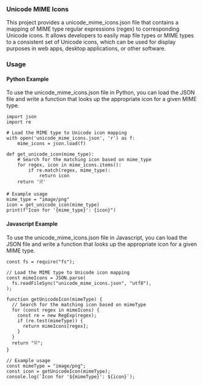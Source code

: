 ### Unicode MIME Icons

This project provides a unicode_mime_icons.json file that contains a mapping of
MIME type regular expressions (regex) to corresponding Unicode icons. It allows
developers to easily map file types or MIME types to a consistent set of Unicode
icons, which can be used for display purposes in web apps, desktop applications,
or other software.

### Usage

#### Python Example

To use the unicode_mime_icons.json file in Python, you can load the JSON file
and write a function that looks up the appropriate icon for a given MIME type.

```
import json
import re

# Load the MIME type to Unicode icon mapping
with open('unicode_mime_icons.json', 'r') as f:
    mime_icons = json.load(f)

def get_unicode_icon(mime_type):
    # Search for the matching icon based on mime_type
    for regex, icon in mime_icons.items():
        if re.match(regex, mime_type):
            return icon
    return '🗎'

# Example usage
mime_type = "image/png"
icon = get_unicode_icon(mime_type)
print(f"Icon for '{mime_type}': {icon}")
```

#### Javascript Example

To use the unicode_mime_icons.json file in Javascript, you can load the JSON file
and write a function that looks up the appropriate icon for a given MIME type.

```
const fs = require("fs");

// Load the MIME type to Unicode icon mapping
const mimeIcons = JSON.parse(
  fs.readFileSync("unicode_mime_icons.json", "utf8"),
);

function getUnicodeIcon(mimeType) {
  // Search for the matching icon based on mimeType
  for (const regex in mimeIcons) {
    const re = new RegExp(regex);
    if (re.test(mimeType)) {
      return mimeIcons[regex];
    }
  }
  return "🗎";
}

// Example usage
const mimeType = "image/png";
const icon = getUnicodeIcon(mimeType);
console.log(`Icon for '${mimeType}': ${icon}`);
```
